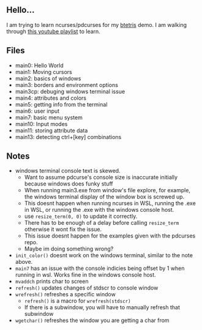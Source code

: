 ## Hello...

I am trying to learn ncurses/pdcurses for my [btetris](https://github.com/MrDoggus/BTetris) demo. 
I am walking through [this youtube playlist](https://www.youtube.com/watch?v=lV-OPQhPvSM&list=PL2U2TQ__OrQ8jTf0_noNKtHMuYlyxQl4v&pp=iAQB) to learn. 

## Files
 - main0: Hello World
 - main1: Moving cursors
 - main2: basics of windows
 - main3: borders and environment options
 - main3cp: debuging windows terminal issue
 - main4: attributes and colors
 - main5: getting info from the terminal
 - main6: user input
 - main7: basic menu system
 - main10: Input modes
 - main11: storing attribute data
 - main13: detecting ctrl+[key] combinations

## Notes
 - windows terminal console text is skewed.
   - Want to assume pdcurse's console size is inaccurate initially because windows does funky stuff 
   - When running main3.exe from window's file explore, for example, the windows terminal display of the window box is screwed up.
   - This doesnt happen when running ncurses in WSL, running the .exe in WSL, or running the .exe with the windows console host. 
   - use `resize_term(0, 0)` to update it correctly. 
   - There has to be enough of a delay before calling `resize_term` otherwise it wont fix the issue. 
   - This issue doesnt happen for the examples given with the pdcurses repo. 
   - Maybe im doing something wrong?
 - `init_color()` doesnt work on the windows terminal, similar to the note above. 
 - `main7` has an issue with the console indicies being offset by 1 when running in wsl. Works fine in the windows console host.
 - `mvaddch` prints char to screen
 - `refresh()` updates changes of stdscr to console window
 - `wrefresh()` refreshes a specific window
    - `refresh()` is a macro for `wrefresh(stdscr)`
    - If there is a subwindow, you will have to manually refresh that subwindow 
 - `wgetchar()` refreshes the window you are getting a char from
